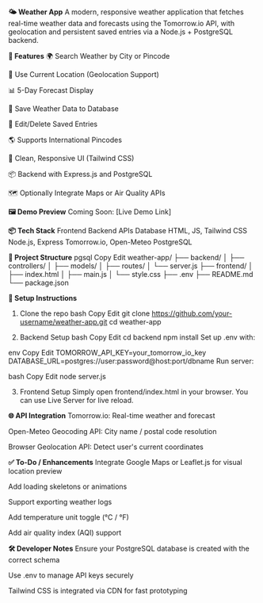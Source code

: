 **🌤️ Weather App**
A modern, responsive weather application that fetches real-time weather data and forecasts using the Tomorrow.io API, with geolocation and persistent saved entries via a Node.js + PostgreSQL backend.

**🚀 Features**
🌍 Search Weather by City or Pincode

📍 Use Current Location (Geolocation Support)

📊 5-Day Forecast Display

💾 Save Weather Data to Database

📝 Edit/Delete Saved Entries

🌎 Supports International Pincodes

🎨 Clean, Responsive UI (Tailwind CSS)

📦 Backend with Express.js and PostgreSQL

🗺️ Optionally Integrate Maps or Air Quality APIs

**🖼️ Demo Preview**
Coming Soon: [Live Demo Link]

**📦 Tech Stack**
Frontend	Backend	APIs	Database
HTML, JS, Tailwind CSS	Node.js, Express	Tomorrow.io, Open-Meteo	PostgreSQL

**📂 Project Structure**
pgsql
Copy
Edit
weather-app/
├── backend/
│   ├── controllers/
│   ├── models/
│   ├── routes/
│   └── server.js
├── frontend/
│   ├── index.html
│   ├── main.js
│   └── style.css
├── .env
├── README.md
└── package.json

**🔧 Setup Instructions**
1. Clone the repo
bash
Copy
Edit
git clone https://github.com/your-username/weather-app.git
cd weather-app

2. Backend Setup
bash
Copy
Edit
cd backend
npm install
Set up .env with:

env
Copy
Edit
TOMORROW_API_KEY=your_tomorrow_io_key
DATABASE_URL=postgres://user:password@host:port/dbname
Run server:

bash
Copy
Edit
node server.js

3. Frontend Setup
Simply open frontend/index.html in your browser. You can use Live Server for live reload.

**🌐 API Integration**
Tomorrow.io: Real-time weather and forecast

Open-Meteo Geocoding API: City name / postal code resolution

Browser Geolocation API: Detect user's current coordinates

**✅ To-Do / Enhancements**
 Integrate Google Maps or Leaflet.js for visual location preview

 Add loading skeletons or animations

 Support exporting weather logs

 Add temperature unit toggle (°C / °F)

 Add air quality index (AQI) support

**🛠️ Developer Notes**
Ensure your PostgreSQL database is created with the correct schema

Use .env to manage API keys securely

Tailwind CSS is integrated via CDN for fast prototyping
